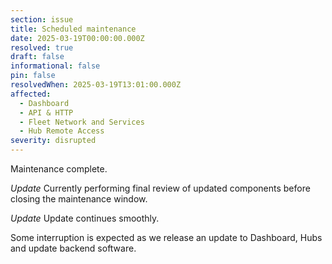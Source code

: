 ```yaml
---
section: issue
title: Scheduled maintenance
date: 2025-03-19T00:00:00.000Z
resolved: true
draft: false
informational: false
pin: false
resolvedWhen: 2025-03-19T13:01:00.000Z
affected:
  - Dashboard
  - API & HTTP
  - Fleet Network and Services
  - Hub Remote Access
severity: disrupted
---
```

Maintenance complete.

*Update* Currently performing final review of updated components before closing the maintenance window.

*Update* Update continues smoothly.

Some interruption is expected as we release an update to Dashboard, Hubs and update backend software.

